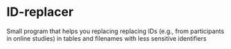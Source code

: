 # ID-replacer
Small program that helps you replacing replacing IDs (e.g., from participants in online studies) in tables and filenames with less sensitive identifiers
